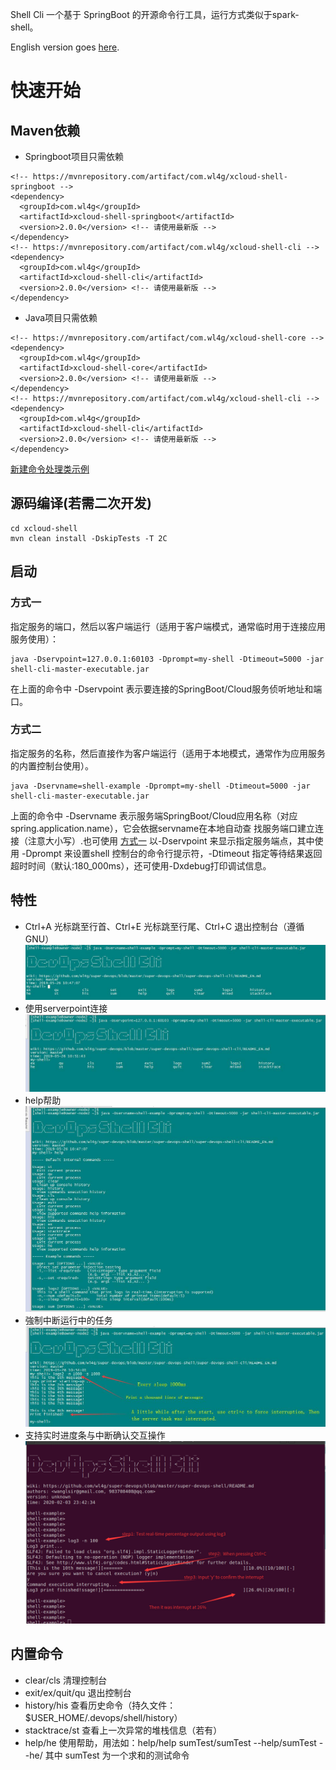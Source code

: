 Shell Cli 一个基于 SpringBoot 的开源命令行工具，运行方式类似于spark-shell。

English version goes [here](README.md).

# 快速开始

## Maven依赖
- Springboot项目只需依赖
```
<!-- https://mvnrepository.com/artifact/com.wl4g/xcloud-shell-springboot -->
<dependency>
  <groupId>com.wl4g</groupId>
  <artifactId>xcloud-shell-springboot</artifactId>
  <version>2.0.0</version> <!-- 请使用最新版 -->
</dependency>
<!-- https://mvnrepository.com/artifact/com.wl4g/xcloud-shell-cli -->
<dependency>
  <groupId>com.wl4g</groupId>
  <artifactId>xcloud-shell-cli</artifactId>
  <version>2.0.0</version> <!-- 请使用最新版 -->
</dependency>
```

- Java项目只需依赖
```
<!-- https://mvnrepository.com/artifact/com.wl4g/xcloud-shell-core -->
<dependency>
  <groupId>com.wl4g</groupId>
  <artifactId>xcloud-shell-core</artifactId>
  <version>2.0.0</version> <!-- 请使用最新版 -->
</dependency>
<!-- https://mvnrepository.com/artifact/com.wl4g/xcloud-shell-cli -->
<dependency>
  <groupId>com.wl4g</groupId>
  <artifactId>xcloud-shell-cli</artifactId>
  <version>2.0.0</version> <!-- 请使用最新版 -->
</dependency>
```

[新建命令处理类示例](xcloud-shell-example/src/main/java/com/wl4g/shell/example/console/ExampleConsole.java)

## 源码编译(若需二次开发)
```
cd xcloud-shell
mvn clean install -DskipTests -T 2C
```

## 启动

### 方式一
指定服务的端口，然后以客户端运行（适用于客户端模式，通常临时用于连接应用服务使用）：

```
java -Dservpoint=127.0.0.1:60103 -Dprompt=my-shell -Dtimeout=5000 -jar shell-cli-master-executable.jar
```

在上面的命令中 -Dservpoint 表示要连接的SpringBoot/Cloud服务侦听地址和端口。

### 方式二
指定服务的名称，然后直接作为客户端运行（适用于本地模式，通常作为应用服务的内置控制台使用）。

```
java -Dservname=shell-example -Dprompt=my-shell -Dtimeout=5000 -jar shell-cli-master-executable.jar
```

上面的命令中 -Dservname 表示服务端SpringBoot/Cloud应用名称（对应spring.application.name），它会依据servname在本地自动查
找服务端口建立连接（注意大小写）.也可使用 [方式一](#方式一) 以-Dservpoint 来显示指定服务端点，其中使用 -Dprompt 来设置shell
控制台的命令行提示符，-Dtimeout 指定等待结果返回超时时间（默认:180_000ms），还可使用-Dxdebug打印调试信息。


## 特性

- Ctrl+A 光标跳至行首、Ctrl+E 光标跳至行尾、Ctrl+C 退出控制台（遵循GNU）
![tab自动补全](shots/use_tab.jpg)
- 使用serverpoint连接
![使用serverpoint连接](shots/use_servpoint.jpg)
- help帮助
![help帮助](shots/use_help.jpg)
- 強制中断运行中的任务
![強制中断运行中的任务](shots/force_interrupt.jpg)
- 支持实时进度条与中断确认交互操作
![实时进度条与中断确认](shots/progress_interrupt.jpg)


## 内置命令 
- clear/cls    清理控制台
- exit/ex/quit/qu    退出控制台
- history/his    查看历史命令（持久文件：$USER_HOME/.devops/shell/history）
- stacktrace/st    查看上一次异常的堆栈信息（若有）
- help/he    使用帮助，用法如：help/help sumTest/sumTest --help/sumTest --he/  其中 sumTest 为一个求和的测试命令

